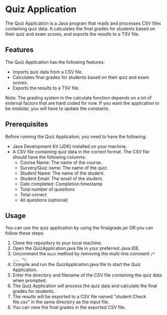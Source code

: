 # Quiz Application

The Quiz Application is a Java program that reads and processes CSV files containing quiz data. It calculates the final grades for students based on their quiz and exam scores, and exports the results to a TSV file.

## Features

The Quiz Application has the following features:

- Imports quiz data from a CSV file.
- Calculates final grades for students based on their quiz and exam scores.
- Exports the results to a TSV file.

Note: The grading system in the calculate function depends on a lot of external factors that are hard coded for now. If you want the application to be modular, you will have to update the constants.

## Prerequisites

Before running the Quiz Application, you need to have the following:

- Java Development Kit (JDK) installed on your machine.
- A CSV file containing quiz data in the correct format. The CSV file should have the following columns:
  - Course Name: The name of the course.
  - Survery/Quiz name: The name of the quiz.
  - Student Name: The name of the student.
  - Student Email: The email of the student.
  - Date completed: Completion timestamp
  - Total number of questions
  - Total correct
  - All questions (optional)

## Usage

You can use the quiz application by using the finalgrade.jar OR you can follow these steps:

1. Clone the repository to your local machine.
2. Open the QuizApplication.java file in your preferred Java IDE.
3. Uncomment the `main` method by removing the multi-line comment `/* ... */`.
4. Compile and run the QuizApplication.java file to start the Quiz Application.
5. Enter the directory and filename of the CSV file containing the quiz data when prompted.
6. The Quiz Application will process the quiz data and calculate the final grades for students.
7. The results will be exported to a CSV file named "student Check file.csv" in the same directory as the input file.
8. You can view the final grades in the exported CSV file.
